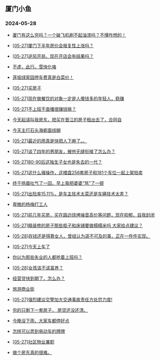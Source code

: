 ## 厦门小鱼 
### 2024-05-28

+ [厦门有这么穷吗？一个破飞机刷不起油漆吗？不懂咋想的！](http://bbs.xmfish.com/read-htm-tid-18196185.html)

+ [[05-27]厦门下半年房价会报复性上涨吗？](http://bbs.xmfish.com/read-htm-tid-18196229.html)

+ [[05-27]逆风开局，现在开店会有结果吗？](http://bbs.xmfish.com/read-htm-tid-18196137.html)

+ [不虚，此行。雪快化咯](http://bbs.xmfish.com/read-htm-tid-18196188.html)

+ [莲坂绿家园停车费真是白菜价！](http://bbs.xmfish.com/read-htm-tid-18196366.html)

+ [[05-27]买房子](http://bbs.xmfish.com/read-htm-tid-18196285.html)

+ [[05-27]现在做餐饮的对象一定是人傻钱多的年轻人，稳赚](http://bbs.xmfish.com/read-htm-tid-18196303.html)

+ [[05-27]不上班干直播很赚钱嘛？](http://bbs.xmfish.com/read-htm-tid-18196168.html)

+ [今天起请叫我房东，把买在晋江的房子租出去了，合同自](http://bbs.xmfish.com/read-htm-tid-18196479.html)

+ [今天主打石头海蛎面线糊](http://bbs.xmfish.com/read-htm-tid-18196169.html)

+ [[05-27]最近的雨真是快把人下麻了。。](http://bbs.xmfish.com/read-htm-tid-18196288.html)

+ [[05-27]谈了四年的男朋友，被他无缝衔接了怎么办？](http://bbs.xmfish.com/read-htm-tid-18196529.html)

+ [[05-27]80-90后这独生子女也是失去的一代？](http://bbs.xmfish.com/read-htm-tid-18196256.html)

+ [[05-27]这什么骚操作，这楼盘256套房子和181个车位一起上架拍卖](http://bbs.xmfish.com/read-htm-tid-18196481.html)

+ [终于扬眉吐气了一回，早上我把婆婆“骂”了一顿](http://bbs.xmfish.com/read-htm-tid-18196408.html)

+ [[05-27]出险率15.11%，是车主技术太菜还是车辆技术太差？](http://bbs.xmfish.com/read-htm-tid-18196308.html)

+ [卑微的杨梅打工人](http://bbs.xmfish.com/read-htm-tid-18196582.html)

+ [[05-27]前几年买房，买在路边烧烤噪音高价等问题，现在抑郁，自我封闭](http://bbs.xmfish.com/read-htm-tid-18196405.html)

+ [[05-27]精装修的房子那些柜子和床铺要做榻榻米吗 大家给点建议？](http://bbs.xmfish.com/read-htm-tid-18196337.html)

+ [[05-28]存钱还是得靠女人，曾经认为遥不可及的事，正在一件件实现。](http://bbs.xmfish.com/read-htm-tid-18196670.html)

+ [[05-27]今天上车了](http://bbs.xmfish.com/read-htm-tid-18196636.html)

+ [你以为那些失业的人都抢着上班吗？](http://bbs.xmfish.com/read-htm-tid-18196623.html)

+ [[05-28]女孩该不该富养？](http://bbs.xmfish.com/read-htm-tid-18196795.html)

+ [经营贷快到期了，怎么办？](http://bbs.xmfish.com/read-htm-tid-18196492.html)

+ [旅游商业街](http://bbs.xmfish.com/read-htm-tid-18196450.html)

+ [[05-27]强烈建议交警加大交通事故责任方处罚力度!](http://bbs.xmfish.com/read-htm-tid-18196449.html)

+ [穷的只剩下一套房子， 房贷还没还清。](http://bbs.xmfish.com/read-htm-tid-18196671.html)

+ [今晚没下雨，大家车都停好点](http://bbs.xmfish.com/read-htm-tid-18196654.html)

+ [怎样可以弄到电动车的牌牌](http://bbs.xmfish.com/read-htm-tid-18196522.html)

+ [[05-27]社区物业兼职](http://bbs.xmfish.com/read-htm-tid-18196554.html)

+ [做个房东真的很难。](http://bbs.xmfish.com/read-htm-tid-18196784.html)


